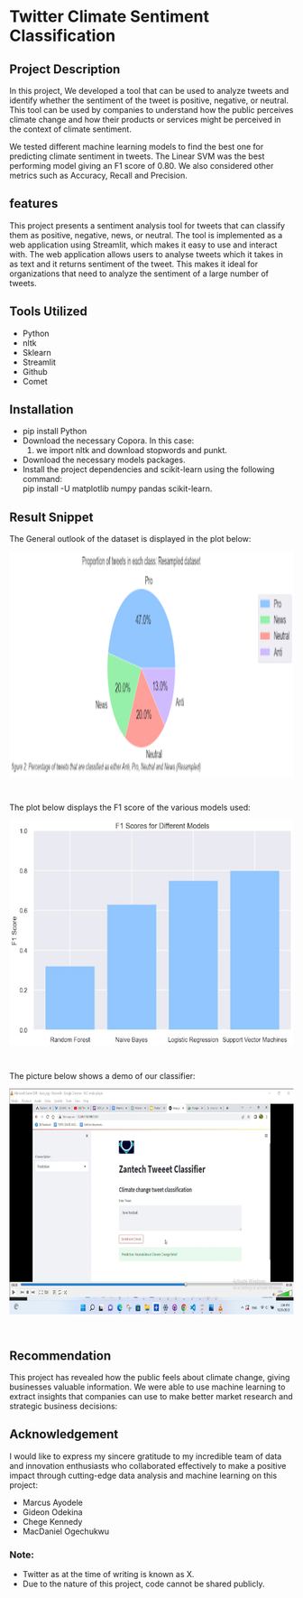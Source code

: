 # Twitter Climate Sentiment Classification

## Project Description

In this project, We developed a tool that can be used to analyze tweets and identify whether the sentiment of the tweet is positive, negative, or neutral. This tool can be used by companies to understand how the public perceives climate change and how their products or services might be perceived in the context of climate sentiment.

We tested different machine learning models to find the best one for predicting climate sentiment in tweets. The Linear SVM was the best performing model giving an F1 score of 0.80. We also considered other metrics such as Accuracy, Recall and Precision.
<br>

## features
This project presents a sentiment analysis tool for tweets that can classify them as positive, negative, news, or neutral. The tool is implemented as a web application using Streamlit, which makes it easy to use and interact with.
The web application allows users to analyse tweets which it takes in as text and it returns sentiment of the tweet. This makes it ideal for organizations that need to analyze the sentiment of a large number of tweets.
<br>
## Tools Utilized
* Python
* nltk
* Sklearn
* Streamlit
* Github
* Comet

## Installation
* pip install Python
* Download the necessary Copora. In this case: 
  1. we import nltk and download stopwords and punkt.
* Download the necessary models packages.
* Install the project dependencies and scikit-learn using the following command:<br> pip install -U matplotlib numpy pandas scikit-learn.

## Result Snippet
The General outlook of the dataset is displayed in the plot below:
<p align="center">
<img align = "center" width="700" height="400" src="https://github.com/OnyekaEkesi/Pics_for_github_project_readme/blob/main/Twitter_sentiment/piechart.png?raw=true">
</p> <br> 

The plot below displays the F1 score of the various models used:
<p align="center">
<img align = "center" width="700" height="400" src="https://github.com/OnyekaEkesi/Pics_for_github_project_readme/blob/main/Twitter_sentiment/metric.jpg?raw=true">
</p> <br> 

The picture below shows a demo of our classifier:
<p align="center">
<img align = "center" width="700" height="400" src="https://github.com/OnyekaEkesi/Pics_for_github_project_readme/blob/main/Twitter_sentiment/appdemo.jpg?raw=true">
</p> <br> 

## Recommendation
This project has revealed how the public feels about climate change, giving businesses valuable information. We were able to use machine learning to extract insights that companies can use to make better market research and strategic business decisions:

## Acknowledgement
I would like to express my sincere gratitude to my incredible team of data and innovation enthusiasts who collaborated effectively to make a positive impact through cutting-edge data analysis and machine learning on this project:

* Marcus Ayodele
* Gideon Odekina
* Chege Kennedy
* MacDaniel Ogechukwu

### Note:
* Twitter as at the time of writing is known as X.
* Due to the nature of this project, code cannot be shared publicly.
